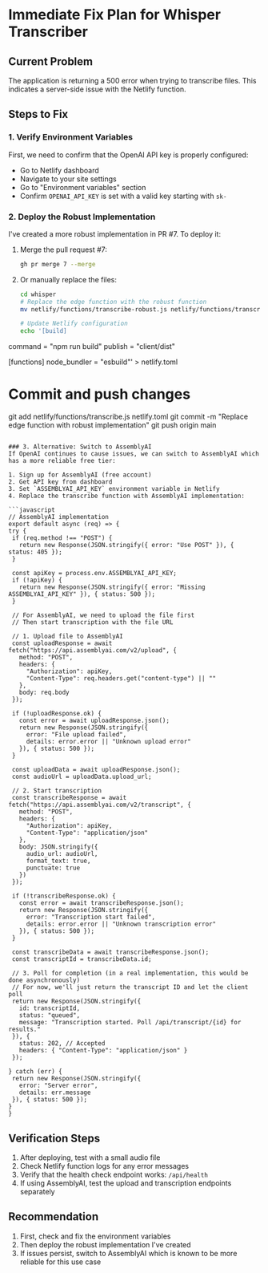 # Immediate Fix Plan for Whisper Transcriber

## Current Problem
The application is returning a 500 error when trying to transcribe files. This indicates a server-side issue with the Netlify function.

## Steps to Fix

### 1. Verify Environment Variables
First, we need to confirm that the OpenAI API key is properly configured:
- Go to Netlify dashboard
- Navigate to your site settings
- Go to "Environment variables" section
- Confirm `OPENAI_API_KEY` is set with a valid key starting with `sk-`

### 2. Deploy the Robust Implementation
I've created a more robust implementation in PR #7. To deploy it:

1. Merge the pull request #7:
   ```bash
   gh pr merge 7 --merge
   ```

2. Or manually replace the files:
   ```bash
   cd whisper
   # Replace the edge function with the robust function
   mv netlify/functions/transcribe-robust.js netlify/functions/transcribe.js
   
   # Update Netlify configuration
   echo '[build]
  command = "npm run build"
  publish = "client/dist"

[functions]
  node_bundler = "esbuild"' > netlify.toml
   
   # Commit and push changes
   git add netlify/functions/transcribe.js netlify.toml
   git commit -m "Replace edge function with robust implementation"
   git push origin main
   ```

### 3. Alternative: Switch to AssemblyAI
If OpenAI continues to cause issues, we can switch to AssemblyAI which has a more reliable free tier:

1. Sign up for AssemblyAI (free account)
2. Get API key from dashboard
3. Set `ASSEMBLYAI_API_KEY` environment variable in Netlify
4. Replace the transcribe function with AssemblyAI implementation:

```javascript
// AssemblyAI implementation
export default async (req) => {
  try {
    if (req.method !== "POST") {
      return new Response(JSON.stringify({ error: "Use POST" }), { status: 405 });
    }

    const apiKey = process.env.ASSEMBLYAI_API_KEY;
    if (!apiKey) {
      return new Response(JSON.stringify({ error: "Missing ASSEMBLYAI_API_KEY" }), { status: 500 });
    }

    // For AssemblyAI, we need to upload the file first
    // Then start transcription with the file URL
    
    // 1. Upload file to AssemblyAI
    const uploadResponse = await fetch("https://api.assemblyai.com/v2/upload", {
      method: "POST",
      headers: {
        "Authorization": apiKey,
        "Content-Type": req.headers.get("content-type") || ""
      },
      body: req.body
    });

    if (!uploadResponse.ok) {
      const error = await uploadResponse.json();
      return new Response(JSON.stringify({ 
        error: "File upload failed", 
        details: error.error || "Unknown upload error" 
      }), { status: 500 });
    }

    const uploadData = await uploadResponse.json();
    const audioUrl = uploadData.upload_url;

    // 2. Start transcription
    const transcribeResponse = await fetch("https://api.assemblyai.com/v2/transcript", {
      method: "POST",
      headers: {
        "Authorization": apiKey,
        "Content-Type": "application/json"
      },
      body: JSON.stringify({
        audio_url: audioUrl,
        format_text: true,
        punctuate: true
      })
    });

    if (!transcribeResponse.ok) {
      const error = await transcribeResponse.json();
      return new Response(JSON.stringify({ 
        error: "Transcription start failed", 
        details: error.error || "Unknown transcription error" 
      }), { status: 500 });
    }

    const transcribeData = await transcribeResponse.json();
    const transcriptId = transcribeData.id;

    // 3. Poll for completion (in a real implementation, this would be done asynchronously)
    // For now, we'll just return the transcript ID and let the client poll
    return new Response(JSON.stringify({
      id: transcriptId,
      status: "queued",
      message: "Transcription started. Poll /api/transcript/{id} for results."
    }), { 
      status: 202, // Accepted
      headers: { "Content-Type": "application/json" }
    });

  } catch (err) {
    return new Response(JSON.stringify({ 
      error: "Server error", 
      details: err.message 
    }), { status: 500 });
  }
}
```

## Verification Steps

1. After deploying, test with a small audio file
2. Check Netlify function logs for any error messages
3. Verify that the health check endpoint works: `/api/health`
4. If using AssemblyAI, test the upload and transcription endpoints separately

## Recommendation

1. First, check and fix the environment variables
2. Then deploy the robust implementation I've created
3. If issues persist, switch to AssemblyAI which is known to be more reliable for this use case